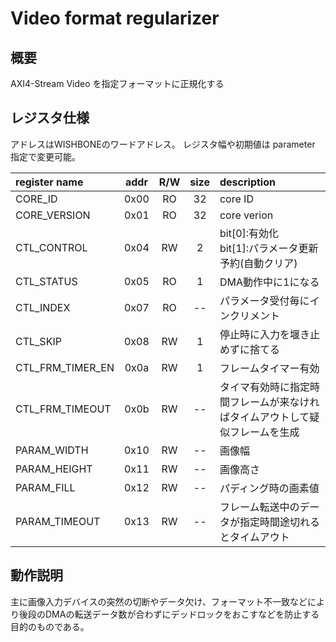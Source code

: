 # Video format regularizer

## 概要

AXI4-Stream Video を指定フォーマットに正規化する


## レジスタ仕様

アドレスはWISHBONEのワードアドレス。
レジスタ幅や初期値は parameter 指定で変更可能。


| register name      |addr|R/W|size|description                   |
|:------------------ |:--:|:-:|:--:|:-----------------------------|
|CORE_ID         |0x00|RO|32| core ID     |
|CORE_VERSION    |0x01|RO|32| core verion |
|CTL_CONTROL     |0x04|RW| 2| bit[0]:有効化<br>bit[1]:パラメータ更新予約(自動クリア)|
|CTL_STATUS      |0x05|RO| 1| DMA動作中に1になる|
|CTL_INDEX       |0x07|RO|--| パラメータ受付毎にインクリメント|
|CTL_SKIP        |0x08|RW| 1| 停止時に入力を堰き止めずに捨てる|
|CTL_FRM_TIMER_EN|0x0a|RW| 1| フレームタイマー有効|
|CTL_FRM_TIMEOUT |0x0b|RW|--| タイマ有効時に指定時間フレームが来なければタイムアウトして疑似フレームを生成|
|PARAM_WIDTH     |0x10|RW|--| 画像幅 |
|PARAM_HEIGHT    |0x11|RW|--| 画像高さ |
|PARAM_FILL      |0x12|RW|--| パディング時の画素値 |
|PARAM_TIMEOUT   |0x13|RW|--| フレーム転送中のデータが指定時間途切れるとタイムアウト |


## 動作説明

主に画像入力デバイスの突然の切断やデータ欠け、フォーマット不一致などにより後段のDMAの転送データ数が合わずにデッドロックをおこすなどを防止する目的のものである。
